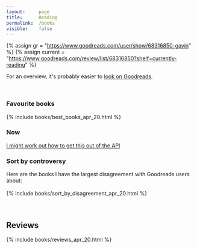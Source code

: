 ```yaml
---
layout:     page
title:      Reading
permalink:  /books
visible:    false
---
```


{%	assign gr = "https://www.goodreads.com/user/show/68316850-gavin"	%}
{%	assign current = "https://www.goodreads.com/review/list/68316850?shelf=currently-reading"	%}

<style>
	table {
    	border-collapse: collapse;
    	border-spacing: 0;
	}
	
	td {
    	padding: 8px; 
	}

	.rating {
		text-align: center;
		font-size: 22pt;
	}

	.best {
		border-spacing: 5;
	}

	.reviews {
		max-width: 100%;
	}

	.reviews td {
		vertical-align: top;
	}
</style>

For an overview, it's probably easier to <a href="{{gr}}">look on Goodreads</a>.

<br>

<div class="accordion">
	<h3>Favourite books</h3>
	<div>
		{%	include books/best_books_apr_20.html	%}
	</div>
	<!--  -->
	<!--  -->
	<h3>Now</h3>
	<div>
		<a href="{{current}}">I might work out how to get this out of the API</a>
	</div>
	<!--  -->
	<!--  -->
	<h3>Sort by controversy</h3>
	<div>
		Here are the books I have the largest disagreement with Goodreads users about:<br><br>
		{%	include books/sort_by_disagreement_apr_20.html	%}
	</div>
</div><br><br>

## Reviews
{%	include books/reviews_apr_20.html	%}

<br><br><br>